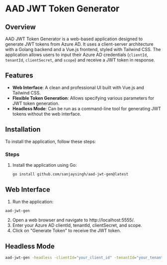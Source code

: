 # AAD JWT Token Generator

## Overview
AAD JWT Token Generator is a web-based application designed to generate JWT tokens from Azure AD. It uses a client-server architecture with a Golang backend and a Vue.js frontend, styled with Tailwind CSS. The application allows users to input their Azure AD credentials (`clientId`, `tenantId`, `clientSecret`, and `scope`) and receive a JWT token in response.

## Features
- **Web Interface**: A clean and professional UI built with Vue.js and Tailwind CSS.
- **Flexible Token Generation**: Allows specifying various parameters for JWT token generation.
- **Headless Mode**: Can be run as a command-line tool for generating JWT tokens without the web interface.

## Installation
To install the application, follow these steps:

### Steps
1. Install the application using Go:
   ```bash
   go install github.com/sanjaysingh/aad-jwt-gen@latest

## Web Interface
1. Run the application:
```bash
aad-jwt-gen
```
2. Open a web browser and navigate to http://localhost:5555/.
3. Enter your Azure AD clientId, tenantId, clientSecret, and scope.
4. Click on "Generate Token" to receive the JWT token.

## Headless Mode
```bash
aad-jwt-gen -headless -clientId="your_client_id" -tenantId="your_tenant_id" -clientSecret="your_client_secret" -scope="your_scope"
```


